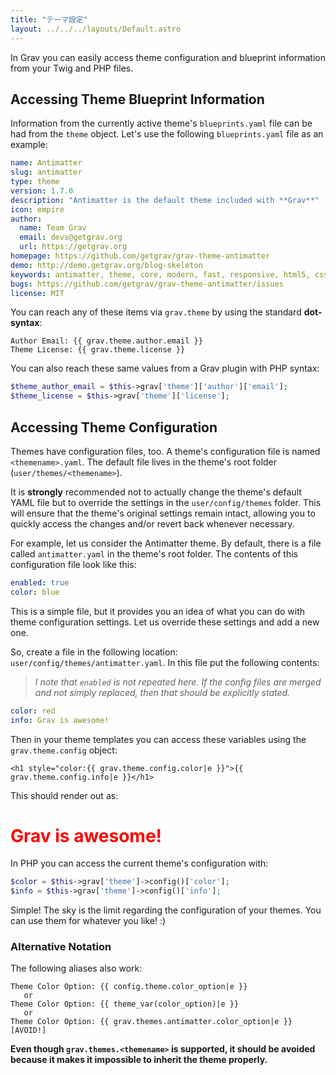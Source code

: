 ```yaml
---
title: "テーマ設定"
layout: ../../../layouts/Default.astro
---
```


In Grav you can easily access theme configuration and blueprint information from your Twig and PHP files.

## Accessing Theme Blueprint Information

Information from the currently active theme's `blueprints.yaml` file can be had from the `theme` object. Let's use the following `blueprints.yaml` file as an example:

```yaml
name: Antimatter
slug: antimatter
type: theme
version: 1.7.0
description: "Antimatter is the default theme included with **Grav**"
icon: empire
author:
  name: Team Grav
  email: devs@getgrav.org
  url: https://getgrav.org
homepage: https://github.com/getgrav/grav-theme-antimatter
demo: http://demo.getgrav.org/blog-skeleton
keywords: antimatter, theme, core, modern, fast, responsive, html5, css3
bugs: https://github.com/getgrav/grav-theme-antimatter/issues
license: MIT
```

You can reach any of these items via `grav.theme` by using the standard **dot-syntax**:

```twig
Author Email: {{ grav.theme.author.email }}
Theme License: {{ grav.theme.license }}
```

You can also reach these same values from a Grav plugin with PHP syntax:

```php
$theme_author_email = $this->grav['theme']['author']['email'];
$theme_license = $this->grav['theme']['license'];
```

## Accessing Theme Configuration

Themes have configuration files, too. A theme's configuration file is named `<themename>.yaml`. The default file lives in the theme's root folder (`user/themes/<themename>`).

It is **strongly** recommended not to actually change the theme's default YAML file but to override the settings in the `user/config/themes` folder. This will ensure that the theme's original settings remain intact, allowing you to quickly access the changes and/or revert back whenever necessary.

For example, let us consider the Antimatter theme.  By default, there is a file called `antimatter.yaml` in the theme's root folder. The contents of this configuration file look like this:

```yaml
enabled: true
color: blue
```

This is a simple file, but it provides you an idea of what you can do with theme configuration settings. Let us override these settings and add a new one.

So, create a file in the following location: `user/config/themes/antimatter.yaml`.  In this file put the following contents:

> *I note that `enabled` is not repeated here. If the config files are merged and not simply replaced, then that should be explicitly stated.*

```yaml
color: red
info: Grav is awesome!
```

Then in your theme templates you can access these variables using the `grav.theme.config` object:

```
<h1 style="color:{{ grav.theme.config.color|e }}">{{ grav.theme.config.info|e }}</h1>
```

This should render out as:

<h1 style="color:red">Grav is awesome!</h1>

In PHP you can access the current theme's configuration with:

```php
$color = $this->grav['theme']->config()['color'];
$info = $this->grav['theme']->config()['info'];
```

Simple! The sky is the limit regarding the configuration of your themes.  You can use them for whatever you like! :)

### Alternative Notation

The following aliases also work:

```twig
Theme Color Option: {{ config.theme.color_option|e }}
   or
Theme Color Option: {{ theme_var(color_option)|e }}
   or
Theme Color Option: {{ grav.themes.antimatter.color_option|e }} [AVOID!]
```

**Even though `grav.themes.<themename>` is supported, it should be avoided because it makes it impossible to inherit the theme properly.**

